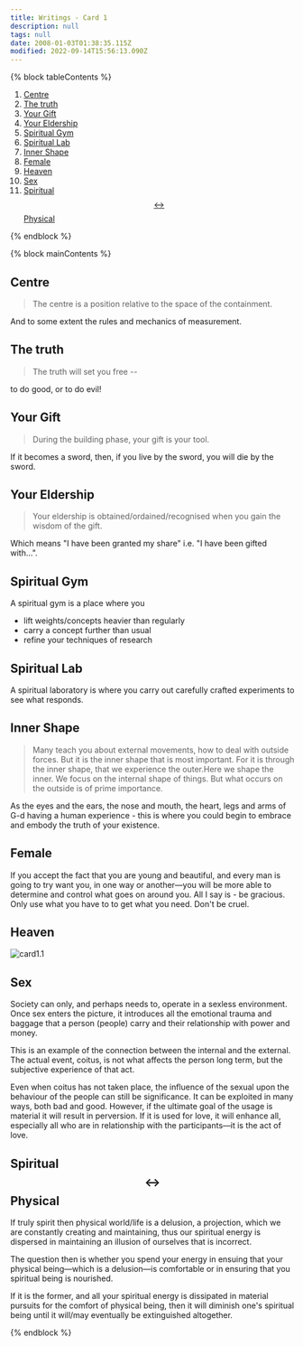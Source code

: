 ```yaml
---
title: Writings - Card 1
description: null
tags: null
date: 2008-01-03T01:38:35.115Z
modified: 2022-09-14T15:56:13.090Z
---
```


{% block tableContents %}

1. [Centre](#centre)
2. [The truth](#the-truth)
3. [Your Gift](#your-gift)
4. [Your Eldership](#your-eldership)
5. [Spiritual Gym](#spiritual-gym)
6. [Spiritual Lab](#spiritual-lab)
7. [Inner Shape](#inner-shape)
8. [Female](#female)
9. [Heaven](#heaven)
10. [Sex](#sex)
11. [Spiritual $$\leftrightarrow$$ Physical](#spiritual-leftrightarrow-physical)

{% endblock %}

{% block mainContents %}

## Centre

> The centre is a position relative to the space of the containment.

And to some extent the rules and mechanics of measurement.

## The truth

> The truth will set you free --

to do good, or to do evil!

## Your Gift

> During the building phase, your gift is your tool.

If it becomes a sword, then, if you live by the sword, you will die by the sword.

## Your Eldership

> Your eldership is obtained/ordained/recognised when you gain the wisdom of the gift.

Which means "I have been granted my share" i.e. "I have been gifted with...".

## Spiritual Gym

A spiritual gym is a place where you

- lift weights/concepts heavier than regularly
- carry a concept further than usual
- refine your techniques of research

## Spiritual Lab

A spiritual laboratory is where you carry out carefully crafted experiments to see what responds.

## Inner Shape

> Many teach you about external movements, how to deal with outside forces. But it is the inner shape that is most important. For it is through the inner shape, that we experience the outer.Here we shape the inner. We focus on the internal shape of things. But what occurs on the outside is of prime importance.

As the eyes and the ears, the nose and mouth, the heart, legs and arms of G-d having a human experience - this is where you could begin to embrace and embody the truth of your existence.

## Female

If you accept the fact that you are young and beautiful, and every man is going to try want you, in one way or another&mdash;you will be more able to determine and control what goes on around you. All I say is - be gracious. Only use what you have to to get what you need. Don't be cruel.

## Heaven

![card1.1](/posts/img/neshama/new/card1_fig1.1.png)

## Sex

Society can only, and perhaps needs to, operate in a sexless environment. Once sex enters the picture, it introduces all the emotional trauma and baggage that a person (people) carry and their relationship with power and money.

This is an example of the connection between the internal and the external. The actual event, coitus, is not what affects the person long term, but the subjective experience of that act.

Even when coitus has not taken place, the influence of the sexual upon the behaviour of the people can still be significance. It can be exploited in many ways, both bad and good. However, if the ultimate goal of the usage is material it will result in perversion. If it is used for love, it will enhance all, especially all who are in relationship with the participants&mdash;it is the act of love.

## Spiritual $$\leftrightarrow$$ Physical

If truly spirit then physical world/life is a delusion, a projection, which we are constantly creating and maintaining, thus our spiritual energy is dispersed in maintaining an illusion of ourselves that is incorrect.

The question then is whether you spend your energy in ensuing that your physical being&mdash;which is a delusion&mdash;is comfortable or in ensuring that you spiritual being is nourished.

If it is the former, and all your spiritual energy is dissipated in material pursuits for the comfort of physical being, then it will diminish one's spiritual being until it will/may eventually be extinguished altogether.

{% endblock %}
